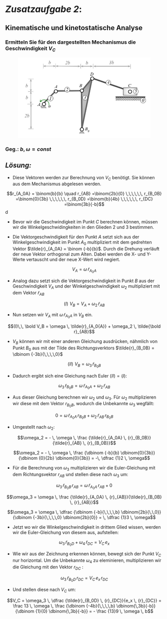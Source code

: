 # ***Zusatzaufgabe 2***:

## Kinematische und kinetostatische Analyse

### Ermitteln Sie für den dargestellten Mechanismus die Geschwindigkeit $V_C$


<figure>
  <img src="Zusatzaufgabe2.jpg "img">
  <figcaption></figcaption>
</figure>



### Geg.: $b,\,\omega = const$



## _Lösung:_



* Diese Vektoren werden zur Berechnung von $V_C$ benötigt. Sie können aus dem Mechanismus abgelesen werden. 

<p></p>

$$r_{A_0A}  = \binom{b}{b} \quad r_{AB} =\binom{2b}{0} \,\,\,\,\,\, r_{B_0B} =\binom{0}{3b} \,\,\,\,\,\, r_{B_0D} =\binom{b}{4b} \,\,\,\,\,\, r_{DC} =\binom{3b}{-b}$$d

<p></p>

* Bevor wir die Geschwindigkeit im Punkt $C$ berechnen können, müssen wir die Winkelgeschwidingkeiten in den Glieden 2 und 3 bestimmen.

* Die Vektorgeschwindigkeit für den Punkt $A$ setzt sich aus der Winkelgeschwindigkeit im Punkt $A_0$ multipliziert mit dem gedrehten Vektor $\tilde{r}_{A_0A} = \binom {-b}{b}$. Durch die Drehung verläuft der neue Vektor orthogonal zum Alten. Dabei werden die X- und Y- Werte vertauscht und der neue X-Wert wird negiert.

<p></p>

$$V_A = \omega \, \tilde{r}_{A_0{A}}$$

<p></p>

* Analog dazu setzt sich die Vektorgeschwindigkeit in Punkt $B$ aus der Geschwindigkeit $V_A$ und der Winkelgeschwindigkeit $\omega_2$ multipliziert mit dem Vektor $\tilde{r}_{AB}$

<p></p>

$$(I)\,\, V_B = V_A + \omega_2 \, \tilde{r}_{AB}$$

<p></p>

* Nun setzen wir $V_A$ mit $\omega \, \tilde{r}_{A_0{A}}$  in $V_B$ ein. 

<p></p>

$$(I)\,\, \bold V_B = \omega \, \tilde{r}_{A_0{A}}  + \omega_2 \, \tilde{\bold r}_{AB}$$

<p></p>

* $V_B$ können wir mit einer anderen Gleichung ausdrücken, nähmlich von Punkt $B_0$ aus mit der Tilde des Richtungsverktors $\tilde{r}_{B_0B} = \dbinom {-3b}{\,\,\,\,0}$

<p></p>

$$(II)\,\, V_B = \omega_3  \, \tilde{r}_{B_0B}$$

<p></p>

* Dadurch ergibt sich eine Gleichung nach Euler $(II)=(I)$:

<p></p>

 $$\omega_3  \, \tilde{r}_{B_0B} = \omega \, \tilde{r}_{A_0{A}}  + \omega_2  \,\tilde{r}_{AB}$$

<p></p>

* Aus dieser Gleichung berechnen wir $\omega_2$ und $\omega_3$. Für $\omega_2$ multiplizieren wir diese mit dem Vektor ${r}_{B_0B}$, wodurch die Unbekannte $\omega_3$ wegfällt:

<p></p>

$$0 = \omega \, \tilde{r}_{A_0{A}} \, {r}_{B_0B}  + \omega_2 \, \tilde{r}_{AB} \, {r}_{B_0B}$$

<p></p>

* Umgestellt nach $\omega_2$:

<p></p>

$$\omega_2 = - \, \omega \, \frac {\tilde{r}_{A_0A} \, {r}_{B_0B}}{\tilde{r}_{AB} \, {r}_{B_0B}}$$

<p></p>

$$\omega_2 = - \, \omega \, \frac {\dbinom {-b}{b} \dbinom{0}{3b}} {\dbinom {0}{2b} \dbinom{0}{3b}} = -\,  \dfrac {1}2 \, \omega$$

<p></p>

* Für die Berechnung von $\omega_3$ multiplizieren wir die Euler-Gleichung mit dem Richtungsvektor ${r}_{AB}$ und stellen diese nach $\omega_3$ um:

<p></p>

$$\omega_3 \, \tilde{r}_{B_0B} \, {r}_{AB} = \omega \, \tilde{r}_{A_0{A}} \, {r}_{AB}  + 0$$

<p></p>

$$\omega_3 = \omega \, \frac {\tilde{r}_{A_0A} \, {r}_{AB}}{\tilde{r}_{B_0B} \, {r}_{AB}}$$

<p></p>

$$\omega_3 = \omega \, \dfrac {\dbinom {-b}{\,\,\,\,b} \dbinom{2b}{\,\,0}} {\dbinom {-3b}{\,\,\,\,0} \dbinom{2b}{0}} = \,  \dfrac {1}3 \, \omega$$

<p></p>

* Jetzt wo wir die Winkelgeschwindigkeit in drittem Glied wissen, werden wir die Euler-Gleichung von diesem aus, aufstellen:

<p></p>

$$\omega_3  \, \tilde{r}_{B_0D} + \omega_4  \, \tilde{r}_{DC} = V_C \, e_x$$

<p></p>

* Wie wir aus der Zeichnung erkennen können, bewegt sich der Punkt $V_C$ nur horizontal. Um die Unbekannte $\omega_4$ zu eleminieren, multiplizieren wir die Gleichung mit den Vektor ${r}_{DC}$ :

<p></p>

$$\omega_3  \, \tilde{r}_{B_0D} \, {r}_{DC} = V_C \, e_x \, {r}_{DC}$$

<p></p>

* Und stellen diese nach $V_C$ um:

<p></p>

$$V_C = \omega_3 \, \dfrac {\tilde{r}_{B_0D} \, {r}_{DC}}{e_x \, {r}_{DC}} =  \frac 13 \, \omega \, \frac {\dbinom {-4b}{\,\,\,\,b} \dbinom{\,3b}{-b}} {\dbinom {1}{0} \dbinom{\,3b}{-b}} =  - \frac {13}9 \, \omega \, b$$



